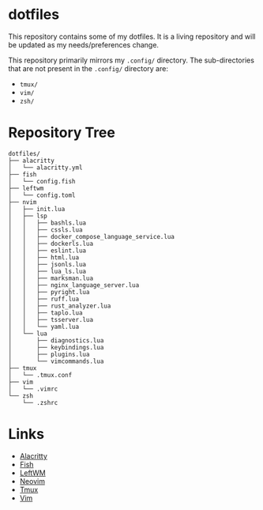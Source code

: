 # dotfiles

This repository contains some of my dotfiles. It is a living repository and will be updated as my needs/preferences change.

This repository primarily mirrors my `.config/` directory. The sub-directories that are not present in the `.config/` directory are:

- `tmux/`
- `vim/`
- `zsh/`

# Repository Tree

```
dotfiles/
├── alacritty
│   └── alacritty.yml
├── fish
│   └── config.fish
├── leftwm
│   └── config.toml
├── nvim
│   ├── init.lua
│   ├── lsp
│   │   ├── bashls.lua
│   │   ├── cssls.lua
│   │   ├── docker_compose_language_service.lua
│   │   ├── dockerls.lua
│   │   ├── eslint.lua
│   │   ├── html.lua
│   │   ├── jsonls.lua
│   │   ├── lua_ls.lua
│   │   ├── marksman.lua
│   │   ├── nginx_language_server.lua
│   │   ├── pyright.lua
│   │   ├── ruff.lua
│   │   ├── rust_analyzer.lua
│   │   ├── taplo.lua
│   │   ├── tsserver.lua
│   │   └── yaml.lua
│   └── lua
│       ├── diagnostics.lua
│       ├── keybindings.lua
│       ├── plugins.lua
│       └── vimcommands.lua
├── tmux
│   └── .tmux.conf
├── vim
│   └── .vimrc
└── zsh
    └── .zshrc
```

# Links

- [Alacritty][Alacritty]
- [Fish][Fish]
- [LeftWM][LeftWM]
- [Neovim][Neovim]
- [Tmux][Tmux]
- [Vim][Vim]

<!-- LINKS -->

[Alacritty]: https://github.com/alacritty/alacritty
[Fish]: https://fishshell.com/
[LeftWM]: https://github.com/leftwm/leftwm
[Neovim]: https://neovim.io/
[Tmux]: https://github.com/tmux/tmux
[Vim]: https://www.vim.org/
